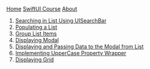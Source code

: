 <style>
    #header {
    display:none; 
  }
    
section #title .credits.right {
    display:none; 
}

section #title .credits.left {
    display:none; 
}
    
  </style>

[Home](http://www.declarative-swift.com)
[SwiftUI Course](https://www.udemy.com/swiftui-declarative-interfaces-for-any-apple-device/?couponCode=DECL_SWIFT)
[About](http://www.declarative-swift.com/about) 

1. [Searching in List Using UISearchBar](/searching-in-list-uisearchbar)
2. [Populating a List](/populating-list)
3. [Group List Items](/group-list-items)
4. [Displaying Modal](/displaying-modal)
5. [Displaying and Passing Data to the Modal from List](/displaying-passing-data-to-modal-from-list)
6. [Implementing UpperCase Property Wrapper](/uppercase-property-wrapper)
7. [Displaying Grid](/displaying-grid)

